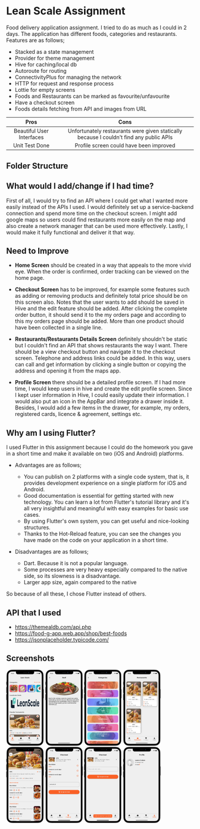 # Lean Scale Assignment

Food delivery application assignment. I tried to do as much as I could in 2 days. The application has different foods, categories and restaurants. Features are as follows; 
 - Stacked as a state management
 - Provider for theme management
 - Hive for caching/local db
 - Autoroute for routing
 - ConnectivityPlus for managing the network 
 - HTTP for request and response process
 - Lottie for empty screens
 - Foods and Restaurants can be marked as favourite/unfavourite
 - Have a checkout screen
 - Foods details fetching from API and images from URL

| Pros | Cons  |
| :-----: | :-: | 
| Beautiful User Interfaces | Unfortunately restaurants were given statically because I couldn't find any public APIs| 
| Unit Test Done | Profile screen could have been improved| 

## Folder Structure


## What would I add/change if I had time?

First of all, I would try to find an API where I could get what I wanted more easily instead of the APIs I used. I would definitely set up a service-backend connection and spend more time on the checkout screen. I might add google maps so users could find restaurants more easily on the map and also create a network manager that can be used more effectively. Lastly, I would make it fully functional and deliver it that way.

## Need to Improve

 - **Home Screen** should be created in a way that appeals to the more vivid eye. When the order is confirmed, order tracking can be viewed on the home page.

 - **Checkout Screen** has to be improved, for example some features such as adding or removing products and definitely total price should be on this screen also. Notes that the user wants to add should be saved in Hive and the edit feature should be added. After clicking the complete order button, it should send it to the my orders page and according to this my orders page should be added. More than one product should have been collected in a single line. 

 - **Restaurants/Restaurants Details Screen** definitely shouldn't be static but I couldn't find an API that shows restaurants the way I want. There should be a view checkout button and navigate it to the checkout screen. Telephone and address links could be added. In this way, users can call and get information by clicking a single button or copying the address and opening it from the maps app.

 - **Profile Screen** there should be a detailed profile screen. If I had more time, I would keep users in hive and create the edit profile screen. Since I kept user information in Hive, I could easily update their information. I would also put an icon in the AppBar and integrate a drawer inside it. Besides, I would add a few items in the drawer, for example, my orders, registered cards, licence & agreement, settings etc.

## Why am I using Flutter?

I used Flutter in this assignment because I could do the homework you gave in a short time and make it available on two (iOS and Android) platforms.

- Advantages are as follows;
    - You can publish on 2 platforms with a single code system, that is, it provides development experience on a single platform for iOS and Android.
    - Good documentation is essential for getting started with new technology. You can learn a lot from Flutter's tutorial library and it's all very insightful and meaningful with easy examples for basic use cases.
    - By using Flutter's own system, you can get useful and nice-looking structures.
    - Thanks to the Hot-Reload feature, you can see the changes you have made on the code on your application in a short time.

 - Disadvantages are as follows;
    - Dart. Because it is not a popular language. 
    - Some processes are very heavy especially compared to the native side, so its slowness is a disadvantage.
    - Larger app size, again compared to the native

So because of all these, I chose Flutter instead of others.

## API that I used
 - https://themealdb.com/api.php
 - https://food-g-app.web.app/shop/best-foods
 - https://jsonplaceholder.typicode.com/

## Screenshots

<p float="left">
  <img src="screenshots/home.png" width="20% height="50">              
  <img src="screenshots/cat_detail.png" width="20%" />
  <img src="screenshots/category_list.png" width="20%" />      
  <img src="screenshots/restaurants.png" width="20%" />      
  <img src="screenshots/rest_details.png" width="20%" />                                                   <img src="screenshots/checkout.png" width="20%" />        
  <img src="screenshots/checkout_confirm.png" width="20%" />                                              
  <img src="screenshots/profile.png" width="20%" />                  
</p>
